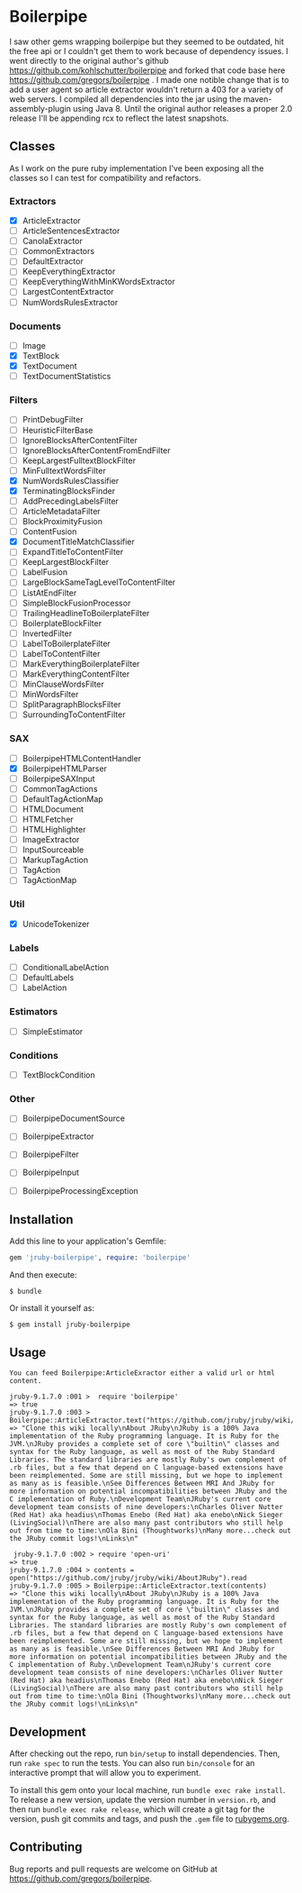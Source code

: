 # Boilerpipe

I saw other gems wrapping boilerpipe but they seemed to be outdated, hit the free api or I couldn't get them to work because of dependency issues. I went directly to the original author's github https://github.com/kohlschutter/boilerpipe and forked that code base here https://github.com/gregors/boilerpipe .  I made one notible change that is to add a user agent so article extractor wouldn't return a 403 for a variety of web servers. I compiled all dependencies into the jar using the maven-assembly-plugin using Java 8. Until the original author releases a proper 2.0 release I'll be appending rcx to reflect the latest snapshots.

## Classes

As I work on the pure ruby implementation I've been exposing all the classes so I can test for compatibility and refactors.

### Extractors

* [x] ArticleExtractor
* [ ] ArticleSentencesExtractor
* [ ] CanolaExtractor
* [ ] CommonExtractors
* [ ] DefaultExtractor
* [ ] KeepEverythingExtractor
* [ ] KeepEverythingWithMinKWordsExtractor
* [ ] LargestContentExtractor
* [ ] NumWordsRulesExtractor

### Documents

* [ ] Image
* [x] TextBlock
* [x] TextDocument
* [ ] TextDocumentStatistics

### Filters

* [ ] PrintDebugFilter
* [ ] HeuristicFilterBase
* [ ] IgnoreBlocksAfterContentFilter
* [ ] IgnoreBlocksAfterContentFromEndFilter
* [ ] KeepLargestFulltextBlockFilter
* [ ] MinFulltextWordsFilter
* [x] NumWordsRulesClassifier
* [x] TerminatingBlocksFinder
* [ ] AddPrecedingLabelsFilter
* [ ] ArticleMetadataFilter
* [ ] BlockProximityFusion
* [ ] ContentFusion
* [x] DocumentTitleMatchClassifier
* [ ] ExpandTitleToContentFilter
* [ ] KeepLargestBlockFilter
* [ ] LabelFusion
* [ ] LargeBlockSameTagLevelToContentFilter
* [ ] ListAtEndFilter
* [ ] SimpleBlockFusionProcessor
* [ ] TrailingHeadlineToBoilerplateFilter
* [ ] BoilerplateBlockFilter
* [ ] InvertedFilter
* [ ] LabelToBoilerplateFilter
* [ ] LabelToContentFilter
* [ ] MarkEverythingBoilerplateFilter
* [ ] MarkEverythingContentFilter
* [ ] MinClauseWordsFilter
* [ ] MinWordsFilter
* [ ] SplitParagraphBlocksFilter
* [ ] SurroundingToContentFilter

### SAX

* [ ] BoilerpipeHTMLContentHandler
* [x] BoilerpipeHTMLParser
* [ ] BoilerpipeSAXInput
* [ ] CommonTagActions
* [ ] DefaultTagActionMap
* [ ] HTMLDocument
* [ ] HTMLFetcher
* [ ] HTMLHighlighter
* [ ] ImageExtractor
* [ ] InputSourceable
* [ ] MarkupTagAction
* [ ] TagAction
* [ ] TagActionMap

### Util

* [x] UnicodeTokenizer

### Labels

* [ ] ConditionalLabelAction
* [ ] DefaultLabels
* [ ] LabelAction

### Estimators
* [ ] SimpleEstimator

### Conditions
* [ ] TextBlockCondition

### Other

* [ ] BoilerpipeDocumentSource
* [ ] BoilerpipeExtractor
* [ ] BoilerpipeFilter
* [ ] BoilerpipeInput
* [ ] BoilerpipeProcessingException



## Installation

Add this line to your application's Gemfile:

```ruby
gem 'jruby-boilerpipe', require: 'boilerpipe'
```

And then execute:

    $ bundle

Or install it yourself as:

    $ gem install jruby-boilerpipe

## Usage
    You can feed Boilerpipe:ArticleExractor either a valid url or html content.

    jruby-9.1.7.0 :001 >  require 'boilerpipe'
    => true
    jruby-9.1.7.0 :003 > Boilerpipe::ArticleExtractor.text("https://github.com/jruby/jruby/wiki/AboutJRuby")
    => "Clone this wiki locally\nAbout JRuby\nJRuby is a 100% Java implementation of the Ruby programming language. It is Ruby for the JVM.\nJRuby provides a complete set of core \"builtin\" classes and syntax for the Ruby language, as well as most of the Ruby Standard Libraries. The standard libraries are mostly Ruby's own complement of .rb files, but a few that depend on C language-based extensions have been reimplemented. Some are still missing, but we hope to implement as many as is feasible.\nSee Differences Between MRI And JRuby for more information on potential incompatibilities between JRuby and the C implementation of Ruby.\nDevelopment Team\nJRuby's current core development team consists of nine developers:\nCharles Oliver Nutter (Red Hat) aka headius\nThomas Enebo (Red Hat) aka enebo\nNick Sieger (LivingSocial)\nThere are also many past contributors who still help out from time to time:\nOla Bini (Thoughtworks)\nMany more...check out the JRuby commit logs!\nLinks\n"

     jruby-9.1.7.0 :002 > require 'open-uri'
    => true
    jruby-9.1.7.0 :004 > contents = open("https://github.com/jruby/jruby/wiki/AboutJRuby").read
    jruby-9.1.7.0 :005 > Boilerpipe::ArticleExtractor.text(contents)
    => "Clone this wiki locally\nAbout JRuby\nJRuby is a 100% Java implementation of the Ruby programming language. It is Ruby for the JVM.\nJRuby provides a complete set of core \"builtin\" classes and syntax for the Ruby language, as well as most of the Ruby Standard Libraries. The standard libraries are mostly Ruby's own complement of .rb files, but a few that depend on C language-based extensions have been reimplemented. Some are still missing, but we hope to implement as many as is feasible.\nSee Differences Between MRI And JRuby for more information on potential incompatibilities between JRuby and the C implementation of Ruby.\nDevelopment Team\nJRuby's current core development team consists of nine developers:\nCharles Oliver Nutter (Red Hat) aka headius\nThomas Enebo (Red Hat) aka enebo\nNick Sieger (LivingSocial)\nThere are also many past contributors who still help out from time to time:\nOla Bini (Thoughtworks)\nMany more...check out the JRuby commit logs!\nLinks\n"
    
## Development

After checking out the repo, run `bin/setup` to install dependencies. Then, run `rake spec` to run the tests. You can also run `bin/console` for an interactive prompt that will allow you to experiment.

To install this gem onto your local machine, run `bundle exec rake install`. To release a new version, update the version number in `version.rb`, and then run `bundle exec rake release`, which will create a git tag for the version, push git commits and tags, and push the `.gem` file to [rubygems.org](https://rubygems.org).

## Contributing

Bug reports and pull requests are welcome on GitHub at https://github.com/gregors/boilerpipe.

